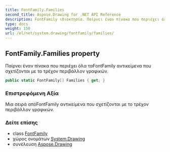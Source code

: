 ```yaml
---
title: FontFamily.Families
second_title: Aspose.Drawing for .NET API Reference
description: FontFamily ιδιοκτησία. Παίρνει έναν πίνακα που περιέχει όλα ταFontFamily αντικείμενα που σχετίζονται με το τρέχον περιβάλλον γραφικών.
type: docs
weight: 150
url: /el/net/system.drawing/fontfamily/families/
---
```

## FontFamily.Families property

Παίρνει έναν πίνακα που περιέχει όλα ταFontFamily αντικείμενα που σχετίζονται με το τρέχον περιβάλλον γραφικών.

```csharp
public static FontFamily[] Families { get; }
```

### Επιστρεφόμενη Αξία

Μια σειρά απόFontFamily αντικείμενα που σχετίζονται με το τρέχον περιβάλλον γραφικών.

### Δείτε επίσης

* class [FontFamily](../)
* χώρος ονομάτων [System.Drawing](../../fontfamily/)
* συνέλευση [Aspose.Drawing](../../../)


